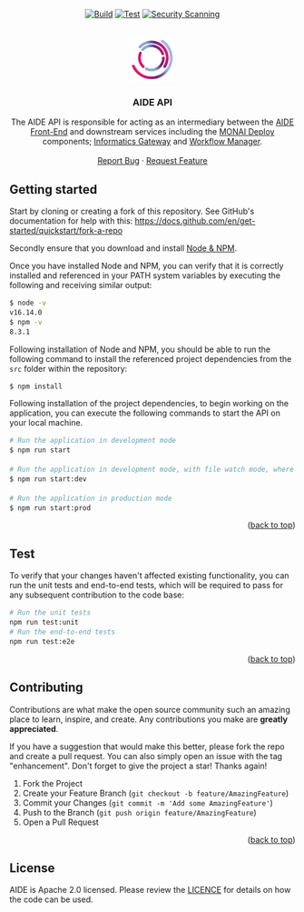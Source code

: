 <!--
  ~ Copyright 2022 Guy’s and St Thomas’ NHS Foundation Trust
  ~
  ~ Licensed under the Apache License, Version 2.0 (the "License");
  ~ you may not use this file except in compliance with the License.
  ~ You may obtain a copy of the License at
  ~
  ~ http://www.apache.org/licenses/LICENSE-2.0
  ~
  ~ Unless required by applicable law or agreed to in writing, software
  ~ distributed under the License is distributed on an "AS IS" BASIS,
  ~ WITHOUT WARRANTIES OR CONDITIONS OF ANY KIND, either express or implied.
  ~ See the License for the specific language governing permissions and
  ~ limitations under the License.
-->

<a name="readme-top"></a>

<div align="center">

[![Build](https://github.com/AI4VBH/AIDE-api/actions/workflows/build.yml/badge.svg)](https://github.com/AI4VBH/AIDE-api/actions/workflows/build.yml)
[![Test](https://github.com/AI4VBH/AIDE-api/actions/workflows/test.yml/badge.svg)](https://github.com/AI4VBH/AIDE-api/actions/workflows/test.yml)
[![Security Scanning](https://github.com/AI4VBH/AIDE-api/actions/workflows/security.yml/badge.svg)](https://github.com/AI4VBH/AIDE-api/actions/workflows/security.yml)

</div>

<br />
<div align="center">
  <a href="https://github.com/AI4VBH/AIDE-api">
    <img src="aide-logo.png" alt="Logo" width="80" height="80">
  </a>

<h3 align="center">AIDE API</h3>

  <p align="center">
    The AIDE API is responsible for acting as an intermediary between the <a href="https://github.com/AI4VBH/AIDE-front-end" target="_blank">AIDE Front-End</a> and downstream services including the <a href="https://monai.io/deploy.html" target="_blank">MONAI Deploy</a> components; <a href="https://github.com/Project-MONAI/monai-deploy-informatics-gateway" target="_blank">Informatics Gateway</a> and <a href="https://github.com/Project-MONAI/monai-deploy-workflow-manager" target="_blank">Workflow Manager</a>.
    <br />
    <br />
    <a href="https://github.com/AI4VBH/AIDE-api/issues">Report Bug</a>
    ·
    <a href="https://github.com/AI4VBH/AIDE-api/issues">Request Feature</a>
  </p>
</div>

<!-- INSTALLATION -->
## Getting started

Start by cloning or creating a fork of this repository. See GitHub's documentation for help with this: https://docs.github.com/en/get-started/quickstart/fork-a-repo

Secondly ensure that you download and install [Node & NPM](https://docs.npmjs.com/downloading-and-installing-node-js-and-npm).

Once you have installed Node and NPM, you can verify that it is correctly installed and referenced in your PATH system variables by executing the following and receiving similar output:

```bash
$ node -v
v16.14.0
$ npm -v
8.3.1
```

Following installation of Node and NPM, you should be able to run the following command to install the referenced project dependencies from the `src` folder within the repository:

```bash
$ npm install
```

Following installation of the project dependencies, to begin working on the application, you can execute the following commands to start the API on your local machine.

```bash
# Run the application in development mode
$ npm run start

# Run the application in development mode, with file watch mode, where changes will cause the application to reload whilst running.
$ npm run start:dev

# Run the application in production mode
$ npm run start:prod
```

<div align="right">(<a href="#readme-top">back to top</a>)</div>

<!-- TEST -->
## Test

To verify that your changes haven't affected existing functionality, you can run the unit tests and end-to-end tests, which will be required to pass for any subsequent contribution to the code base:

```bash
# Run the unit tests
npm run test:unit
# Run the end-to-end tests
npm run test:e2e
```

<div align="right">(<a href="#readme-top">back to top</a>)</div>

<!-- CONTRIBUTING -->
## Contributing

Contributions are what make the open source community such an amazing place to learn, inspire, and create. Any contributions you make are **greatly appreciated**.

If you have a suggestion that would make this better, please fork the repo and create a pull request. You can also simply open an issue with the tag "enhancement".
Don't forget to give the project a star! Thanks again!

1. Fork the Project
2. Create your Feature Branch (`git checkout -b feature/AmazingFeature`)
3. Commit your Changes (`git commit -m 'Add some AmazingFeature'`)
4. Push to the Branch (`git push origin feature/AmazingFeature`)
5. Open a Pull Request

<div align="right">(<a href="#readme-top">back to top</a>)</div>

<!-- LICENSE -->
## License

AIDE is Apache 2.0 licensed. Please review the [LICENCE](LICENCE) for details on how the code can be used.
